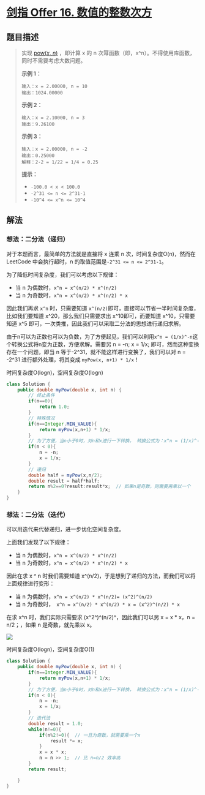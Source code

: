 # [剑指 Offer 16. 数值的整数次方](https://leetcode-cn.com/problems/shu-zhi-de-zheng-shu-ci-fang-lcof/)

## 题目描述

>实现 [pow(*x*, *n*)](https://www.cplusplus.com/reference/valarray/pow/) ，即计算 x 的 n 次幂函数（即，x^n）。不得使用库函数，同时不需要考虑大数问题。
>
>**示例 1：**
>
>```
>输入：x = 2.00000, n = 10
>输出：1024.00000
>```
>
>**示例 2：**
>
>```
>输入：x = 2.10000, n = 3
>输出：9.26100
>```
>
>**示例 3：**
>
>```
>输入：x = 2.00000, n = -2
>输出：0.25000
>解释：2-2 = 1/22 = 1/4 = 0.25
>```
>
>**提示：**
>
>- `-100.0 < x < 100.0`
>- `-2^31 <= n <= 2^31-1`
>- `-10^4 <= x^n <= 10^4`

## 解法

### 想法：二分法（递归）

对于本题而言，最简单的方法就是直接将 x 连乘 n 次，时间复杂度O(n)，然而在 LeetCode 中会执行超时，n 的取值范围是`-2^31 <= n <= 2^31-1`。

为了降低时间复杂度，我们可以考虑以下规律：

- 当 n 为偶数时，` x^n = x^(n/2) * x^(n/2) `
-  当 n 为奇数时，` x^n = x^(n/2) * x^(n/2) * x `

因此我们再求 `x^n` 时，只需要知道 `x^(n/2)`即可，直接可以节省一半时间复杂度，比如我们要知道 x^20，那么我们只需要求出 x^10即可，而要知道 x^10，只需要知道 x^5 即可，一次类推，因此我们可以采取二分法的思想进行递归求解。

由于n可以为正数也可以为负数，为了方便起见，我们可以利用`x^n = (1/x)^-n`这个转换公式将n变为正数，方便求解。需要另 n = -n; x = 1/x; 即可，然而这种变换存在一个问题，即当 n 等于-2^31，就不能这样进行变换了，我们可以对 n = -2^31 进行额外处理，将其变成 `myPow(x, n+1) * 1/x`！

时间复杂度O(logn)，空间复杂度O(logn)

~~~java
class Solution {
    public double myPow(double x, int n) {
        // 终止条件
        if(n==0){
            return 1.0; 
        }
        // 特殊情况
        if(n==Integer.MIN_VALUE){
            return myPow(x,n+1) * 1/x;
        }
        // 为了方便，当n小于0时，对n和x进行一下转换， 转换公式为：x^n = (1/x)^-n
        if(n < 0){
            n = -n;
            x = 1/x;
        }
        // 递归
        double half = myPow(x,n/2);
        double result = half*half;
        return n%2==0?result:result*x;  // 如果n是奇数，则需要再乘以一个
    }
}
~~~

### 想法：二分法（迭代）

可以用迭代来代替递归，进一步优化空间复杂度。

上面我们发现了以下规律：

- 当 n 为偶数时，` x^n = x^(n/2) * x^(n/2) `
-  当 n 为奇数时，` x^n = x^(n/2) * x^(n/2) * x `

因此在求 x ^ n 时我们需要知道 x^(n/2)，于是想到了递归的方法，而我们可以将上面规律进行变形：

- 当 n 为偶数时，` x^n = x^(n/2) * x^(n/2)= (x^2)^(n/2) ` 
-  当 n 为奇数时，` x^n = x^(n/2) * x^(n/2) * x = (x^2)^(n/2) * x`

在求 x^n 时，我们实际只需要求 (x^2^)^(n/2)^，因此我们可以另 x = x * x，n = n/2；，如果 n 是奇数，就先乘以 x。

![](https://cdn.jsdelivr.net/gh/SniperCoding/pictures1/20220316155610.png)

时间复杂度O(logn)，空间复杂度O(1)

~~~java
class Solution {
    public double myPow(double x, int n) {
        if(n==Integer.MIN_VALUE){
            return myPow(x,n+1) * 1/x;
        }
        // 为了方便，当n小于0时，对n和x进行一下转换， 转换公式为：x^n = (1/x)^-n
        if(n < 0){
            n = -n;
            x = 1/x;
        }
        // 迭代法
        double result = 1.0;
        while(n!=0){
            if(n%2!=0){  // 一旦为奇数，就需要乘一个x
                result *= x;
            }
            x = x * x;
            n = n >> 1;  // 比 n=n/2 效率高
        }
        return result;

    }
}
~~~



